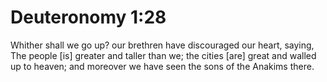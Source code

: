 # Deuteronomy 1:28

Whither shall we go up? our brethren have discouraged our heart, saying, The people [is] greater and taller than we; the cities [are] great and walled up to heaven; and moreover we have seen the sons of the Anakims there.